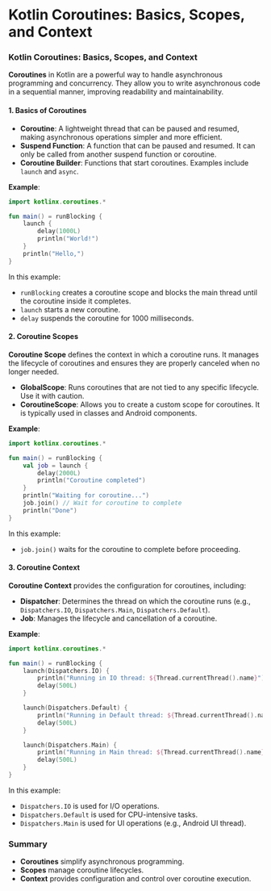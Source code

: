 # Kotlin Coroutines: Basics, Scopes, and Context

### Kotlin Coroutines: Basics, Scopes, and Context

**Coroutines** in Kotlin are a powerful way to handle asynchronous programming and concurrency. They allow you to write asynchronous code in a sequential manner, improving readability and maintainability.

#### 1. Basics of Coroutines

- **Coroutine**: A lightweight thread that can be paused and resumed, making asynchronous operations simpler and more efficient.
- **Suspend Function**: A function that can be paused and resumed. It can only be called from another suspend function or coroutine.
- **Coroutine Builder**: Functions that start coroutines. Examples include `launch` and `async`.

**Example**:

```kotlin
import kotlinx.coroutines.*

fun main() = runBlocking {
    launch {
        delay(1000L)
        println("World!")
    }
    println("Hello,")
}
```

In this example:
- `runBlocking` creates a coroutine scope and blocks the main thread until the coroutine inside it completes.
- `launch` starts a new coroutine.
- `delay` suspends the coroutine for 1000 milliseconds.

#### 2. Coroutine Scopes

**Coroutine Scope** defines the context in which a coroutine runs. It manages the lifecycle of coroutines and ensures they are properly canceled when no longer needed.

- **GlobalScope**: Runs coroutines that are not tied to any specific lifecycle. Use it with caution.
- **CoroutineScope**: Allows you to create a custom scope for coroutines. It is typically used in classes and Android components.

**Example**:

```kotlin
import kotlinx.coroutines.*

fun main() = runBlocking {
    val job = launch {
        delay(2000L)
        println("Coroutine completed")
    }
    println("Waiting for coroutine...")
    job.join() // Wait for coroutine to complete
    println("Done")
}
```

In this example:
- `job.join()` waits for the coroutine to complete before proceeding.

#### 3. Coroutine Context

**Coroutine Context** provides the configuration for coroutines, including:
- **Dispatcher**: Determines the thread on which the coroutine runs (e.g., `Dispatchers.IO`, `Dispatchers.Main`, `Dispatchers.Default`).
- **Job**: Manages the lifecycle and cancellation of a coroutine.

**Example**:

```kotlin
import kotlinx.coroutines.*

fun main() = runBlocking {
    launch(Dispatchers.IO) {
        println("Running in IO thread: ${Thread.currentThread().name}")
        delay(500L)
    }

    launch(Dispatchers.Default) {
        println("Running in Default thread: ${Thread.currentThread().name}")
        delay(500L)
    }

    launch(Dispatchers.Main) {
        println("Running in Main thread: ${Thread.currentThread().name}")
        delay(500L)
    }
}
```

In this example:
- `Dispatchers.IO` is used for I/O operations.
- `Dispatchers.Default` is used for CPU-intensive tasks.
- `Dispatchers.Main` is used for UI operations (e.g., Android UI thread).

### Summary

- **Coroutines** simplify asynchronous programming.
- **Scopes** manage coroutine lifecycles.
- **Context** provides configuration and control over coroutine execution.

